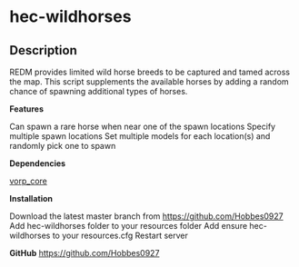 # hec-wildhorses

## **Description**

REDM provides limited wild horse breeds to be captured and tamed across the map.  This script supplements the available horses by adding a random chance of spawning additional types of horses.

**Features**

Can spawn a rare horse when near one of the spawn locations
Specify multiple spawn locations
Set multiple models for each location(s) and randomly pick one to spawn 

**Dependencies**

[vorp_core](https://github.com/VORPCORE/vorp-core-lua)

**Installation**

Download the latest master branch from https://github.com/Hobbes0927
Add hec-wildhorses folder to your resources folder
Add ensure hec-wildhorses to your resources.cfg
Restart server

**GitHub**
https://github.com/Hobbes0927
